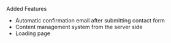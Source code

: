 Added Features
- Automatic confirmation email after submitting contact form
- Content management system from the server side
- Loading page